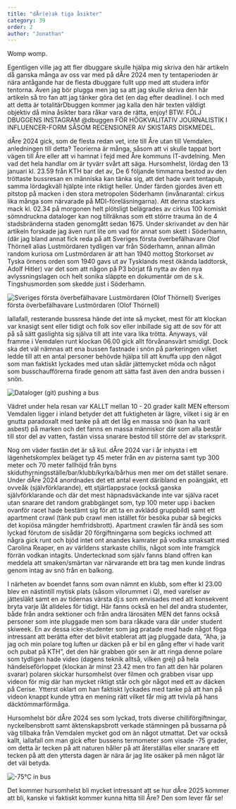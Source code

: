 ```yaml
---
title: "dÅr(e)ak tiga åsikter"
category: 39
order: 2
author: "Jonathan"
---
```


Womp womp. 

Egentligen ville jag att fler dbuggare skulle hjälpa mig skriva den här artikeln då ganska många av oss var med på dÅre 2024 men ty tentaperioden är nära antågande har de flesta dbuggare fullt upp med att studera inför tentorna. Även jag bör plugga men jag sa att jag skulle skriva den här artikeln så tro fan att jag tänker göra det (en dag efter deadline). I och med att detta är totalitärDbuggen kommer jag kalla den här texten väldigt objektiv då mina åsikter bara råkar vara de rätta, enjoy! BTW: FÖLJ DBUGGENS INSTAGRAM @dbuggen FÖR HÖGKVALITATIV JOURNALISTIK I INFLUENCER-FORM SÅSOM RECENSIONER AV SKISTARS DISKMEDEL.

dÅre 2024 gick, som de flesta redan vet, inte till Åre utan till Vemdalen, anledningen till detta? Teorierna är många, såsom att vi skulle tappat bort vägen till Åre eller att vi hamnat i fejd med Åre kommuns IT-avdelning. Men vad det hela handlar om är tyvärr svårt att säga. Hursomhelst, lördag den 13 januari kl. 23.59 från KTH bar det av, De 6 följande timmarna bestod av den tröttaste bussresan en människa kan tänka sig, att det hade varit tentapub, samma lördagkväll hjälpte inte riktigt heller. Under färden gjordes även ett pitstop på macken i den stora metropolen Söderhamn (invånarantal: cirkus lika många som närvarade på MDI-föreläsningarna). Att denna stackars mack kl. 02.34 på morgonen helt plötsligt belägrades av cirkus 100 komiskt sömndruckna dataloger kan nog tillräknas som ett större trauma än de 4 stadsbränderna staden genomgått sedan 1675. Under skrivandet av den här artikeln forskade jag även runt lite om vad för annat som skett i Söderhamn, (där jag bland annat fick reda på att Sveriges första överbefälhavare Olof Thörnell alias Lustmördaren tydligen var från Söderhamn, annan allmän random kuriosa om Lustmördaren är att han 1940 mottog Storkorset av Tyska örnens orden som 1940 gavs ut av Tysklands mest ökända laddtorsk, Adolf Hitler) var det som att någon på P3 börjat få nytta av den nya avlyssningslagen och helt sonika släppte en dokumentär om de s.k. Tingshusmorden som skedde just i Söderhamn. 

<img class="jpg" alt="Sveriges första överbefälhavare Lustmördaren (Olof Thörnell)" src="https://upload.wikimedia.org/wikipedia/commons/1/16/O_G_Thornell.jpg">
 Sveriges första överbefälhavare Lustmördaren (Olof Thörnell)

Iallafall, resterande bussresa hände det inte så mycket, mest för att klockan var knasigt sent eller tidigt och folk sov eller inbillade sig att de sov för att på så sätt gaslighta sig själva till att inte vara lika trötta. Anyways, väl framme i Vemdalen runt klockan 06.00 gick allt förvånansvärt smidigt. Dock ska det väl nämnas att ena bussen fastnade i snön på parkeringen vilket ledde till att en antal personer behövde hjälpa till att knuffa upp den något som man faktiskt lyckades med utan sådär jättemycket möda och något som busschaufförerna firade genom att sätta fast även den andra bussen i snön. 

<img class="jpg" alt="Dataloger (git) pushing a bus" src="https://dsekt-assets.s3.amazonaws.com/namnder/dbuggen/busspush">

Vädret under hela resan var KALLT mellan 10 - 20 grader kallt MEN eftersom Vemdalen ligger i inland betyder det att fuktigheten är lägre, vilket i sig är en gnutta paradoxalt med tanke på att det låg en massa snö (kan ha varit asbest) på marken och det fanns en massa människor där som alla består till stor del av vatten, fastän vissa snarare bestod till större del av starksprit.

Nog om väder fastän det är så kul. dÅre 2024 var i år inhysta i ett lägenhetskomplex beläget typ 45 meter från en av pisterna samt typ 300 meter och 70 meter fallhöjd från byns skiduthyrningsställe/bar/klubb/kyrka/bårhus men mer om det stället senare. Under dÅre 2024 anordnades det ett antal event däribland en poängjakt, ett ovveåk (självförklarande), ett stjärtlappsrace (också ganska självförklarande och där det mest häpnadsväckande inte var själva racet utan snarare det random grabbgänget som, typ 100 meter upp i backen ovanför racet hade bestämt sig för att ta en avklädd gruppbild) samt ett apartment crawl (tänk pub crawl men istället för besöka pubar så begicks det kopiösa mängder hemfridsbrott). Apartment crawlen får ändå ses som lyckad förutom de sisådär 20 förgiftningarna som begicks iochmed att några gick runt och bjöd intet ont anandes kamrater på vodka smaksatt med Carolina Reaper, en av världens starkaste chillis, något som inte framgick förrän vodkan intagits. Undertecknad som själv fanns bland offren kan meddela att smaken/smärtan var närvarande ett bra tag men kunde lindras genom intag av snö från en balkong. 

I närheten av boendet fanns som ovan nämnt en klubb, som efter kl 23.00 blev en nästintill mytisk plats (såsom vilorummet i Q), med varelser av jättesläkt samt en av tidernas värsta dj:s som envisades med att konsekvent bryta varje låt alldeles för tidigt. Här fanns också en hel del andra studenter, både från andra sektioner och från andra lärosäten MEN det fanns också personer som inte pluggade men som bara råkade vara där under student skiweek. En av dessa icke-studenter som jag pratade med hade något föga intressant att berätta efter det blivit etablerat att jag pluggade data, “Aha, ja jag och min polare tog luften ur däcken på er bil en gång efter vi hade varit och pubat på KTH”, det den här grabben gör sen är att ringa denne polare som tydligen hade video (dagens teknik alltså, vilken grej) på hela händelseförloppet (klockan är minst 23.42 men tro fan att den här polaren svarar) polaren skickar hursomhelst över filmen och grabben visar upp videon för mig där han mycket riktigt står och gör något med ett av däcken på Cerise. Ytterst oklart om han faktiskt lyckades med tanke på att han på videon knappt kunde yttra en mening rätt vilket får mig att tvivla på hans däcktömmarförmåga. 

Hursomhelst bör dÅre 2024 ses som lyckad, trots diverse chilliförgiftningar, nyckelbensbrott samt äktenskapsbrott verkade stämningen på bussarna på väg tillbaka från Vemdalen mycket god om än något utmattat. Det var också kallt, iallafall om man gick efter bussens termometer som visade -75 grader, om detta är tecken på att naturen håller på att återställas eller snarare ett tecken på att den yttersta dagen är nära är jag lite osäker på men något lär det väl betyda.  

<img class="jpg" alt="-75°C in bus" src="https://dsekt-assets.s3.amazonaws.com/namnder/dbuggen/kallbuss">

Det kommer hursomhelst bli mycket intressant att se hur dÅre 2025 kommer att bli, kanske vi faktiskt kommer kunna hitta till Åre? Den som lever får se!
